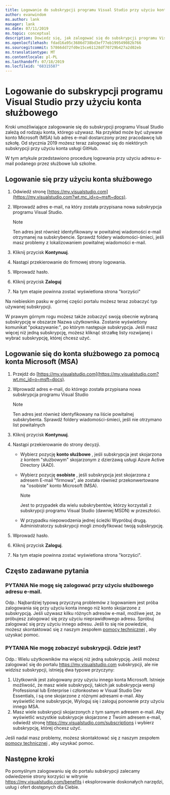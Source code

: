 ```yaml
---
title: Logowanie do subskrypcji programu Visual Studio przy użyciu konta służbowego | Microsoft Docs
author: evanwindom
ms.author: lank
manager: lank
ms.date: 07/11/2019
ms.topic: conceptual
description: Dowiedz się, jak zalogować się do subskrypcji programu Visual Studio przy użyciu konta służbowego.
ms.openlocfilehash: fdad16a95c3686d738bd3ef77eb199549082b766
ms.sourcegitcommit: 57866dd72fd0e15ce61128df70729b427a2d02eb
ms.translationtype: MT
ms.contentlocale: pl-PL
ms.lasthandoff: 07/18/2019
ms.locfileid: "68315587"
---
```

# <a name="signing-in-to-visual-studio-subscriptions-with-your-work-or-school-account"></a>Logowanie do subskrypcji programu Visual Studio przy użyciu konta służbowego 

Kroki umożliwiające zalogowanie się do subskrypcji programu Visual Studio zależą od rodzaju konta, którego używasz.  Na przykład może być używane konto Microsoft (MSA) lub adres e-mail dostarczony przez pracodawcę lub szkołę.  Od stycznia 2019 możesz teraz zalogować się do niektórych subskrypcji przy użyciu konta usługi GitHub. 

W tym artykule przedstawiono procedurę logowania przy użyciu adresu e-mail podanego przez służbowe lub szkolne.

## <a name="signing-in-with-your-work-or-school-account"></a>Logowanie się przy użyciu konta służbowego

1. Odwiedź stronę [https://my.visualstudio.com](https://my.visualstudio.com?wt.mc_id=o~msft~docs).
2. Wprowadź adres e-mail, na który została przypisana nowa subskrypcja programu Visual Studio.

   > [!NOTE]
   > Ten adres jest również identyfikowany w powitalnej wiadomości e-mail otrzymanej na subskrybencie. Sprawdź foldery wiadomości-śmieci, jeśli masz problemy z lokalizowaniem powitalnej wiadomości e-mail.

3. Kliknij przycisk **Kontynuuj**.
4. Nastąpi przekierowanie do firmowej strony logowania.
5. Wprowadź hasło.
6. Kliknij przycisk **Zaloguj**
7. Na tym etapie powinna zostać wyświetlona strona "korzyści"

Na niebieskim pasku w górnej części portalu możesz teraz zobaczyć typ używanej subskrypcji.

W prawym górnym rogu możesz także zobaczyć swoją obecnie wybraną subskrypcję w obszarze Nazwa użytkownika.  Zostanie wyświetlony komunikat "pokazywanie:", po którym następuje subskrypcja.  Jeśli masz więcej niż jedną subskrypcję, możesz kliknąć strzałkę listy rozwijanej i wybrać subskrypcję, której chcesz użyć.

## <a name="using-your-microsoft-account-msa-to-sign-in-to-a-work-or-school-account"></a>Logowanie się do konta służbowego za pomocą konta Microsoft (MSA)

1. Przejdź do [https://my.visualstudio.com](https://my.visualstudio.com?wt.mc_id=o~msft~docs).
2. Wprowadź adres e-mail, do którego została przypisana nowa subskrypcja programu Visual Studio

   > [!NOTE]
   > Ten adres jest również identyfikowany na liście powitalnej subskrybenta. Sprawdź foldery wiadomości-śmieci, jeśli nie otrzymano list powitalnych

3. Kliknij przycisk **Kontynuuj**.
4. Nastąpi przekierowanie do strony decyzji.
    - Wybierz pozycję **konto służbowe** , jeśli subskrypcja jest skojarzona z kontem "służbowym" skojarzonym z dzierżawą usługi Azure Active Directory (AAD).
    - Wybierz pozycję **osobiste** , jeśli subskrypcja jest skojarzona z adresem E-mail "firmowa", ale została również przekonwertowane na "osobiste" konto Microsoft (MSA).

        > [!NOTE]
        > Jest to przypadek dla wielu subskrybentów, którzy korzystali z subskrypcji programu Visual Studio (dawniej MSDN) w przeszłości.

    - W przypadku niepowodzenia jednej ścieżki Wypróbuj drugą.  Administratorzy subskrypcji mogli zmodyfikować twoją subskrypcję.

5. Wprowadź hasło.
6. Kliknij przycisk **Zaloguj**.
7. Na tym etapie powinna zostać wyświetlona strona "korzyści".

## <a name="frequently-asked-questions"></a>Często zadawane pytania
### <a name="q--im-unable-to-sign-in-using-my-work-or-school-email-address"></a>PYTANIA  Nie mogę się zalogować przy użyciu służbowego adresu e-mail.  
Odp.:  Najbardziej typową przyczyną problemów z logowaniem jest próba zalogowania się przy użyciu konta innego niż konto skojarzone z subskrypcją.  Jeśli używasz kilku różnych adresów e-mail, możliwe jest, że próbujesz zalogować się przy użyciu nieprawidłowego adresu.  Spróbuj zalogować się przy użyciu innego adresu.  Jeśli to się nie powiedzie, możesz skontaktować się z naszym zespołem [pomocy technicznej](https://visualstudio.microsoft.com/subscriptions/support/) , aby uzyskać pomoc.  

### <a name="q--i-cant-see-my-subscription-where-is-it"></a>PYTANIA  Nie mogę zobaczyć subskrypcji. Gdzie jest?
Odp.:  Wielu użytkowników ma więcej niż jedną subskrypcję.  Jeśli możesz zalogować się do portalu https://my.visualstudio.com subskrypcji, ale nie widzisz subskrypcji, istnieją dwa typowe przyczyny:
1. Użytkownik jest zalogowany przy użyciu innego konta Microsoft.  Istnieje możliwość, że masz wiele subskrypcji, takich jak subskrypcja wersji Professional lub Enterprise i członkostwo w Visual Studio Dev Essentials, i są one skojarzone z różnymi adresami e-mail. Aby wyświetlić inne subskrypcje, Wyloguj się i zaloguj ponownie przy użyciu innego MSA.
2. Masz wiele subskrypcji skojarzonych z tym samym adresem e-mail.  Aby wyświetlić wszystkie subskrypcje skojarzone z Twoim adresem e-mail, odwiedź stronę https://my.visualstudio.com/subscriptions i wybierz subskrypcję, której chcesz użyć. 

Jeśli nadal masz problemy, możesz skontaktować się z naszym zespołem [pomocy technicznej](https://visualstudio.microsoft.com/subscriptions/support/) , aby uzyskać pomoc.  

## <a name="next-steps"></a>Następne kroki
Po pomyślnym zalogowaniu się do portalu subskrypcji zalecamy odwiedzenie strony korzyści w witrynie https://my.visualstudio.com/benefits i eksplorowanie doskonałych narzędzi, usług i ofert dostępnych dla Ciebie.  